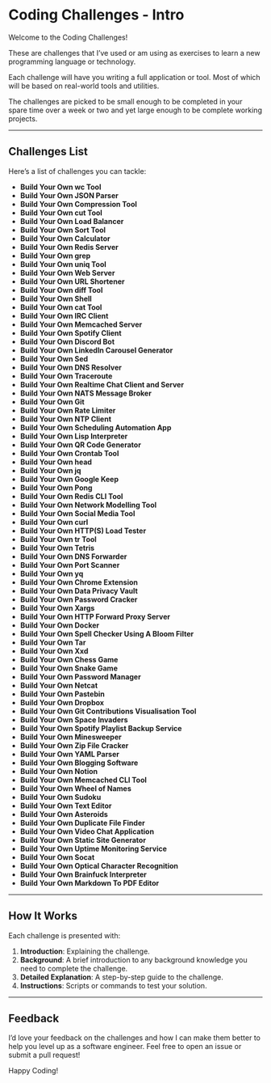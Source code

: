 # Coding Challenges - Intro

Welcome to the Coding Challenges! 


These are challenges that I’ve used or am using as exercises to learn a new programming language or technology.

Each challenge will have you writing a full application or tool. Most of which will be based on real-world tools and utilities.

The challenges are picked to be small enough to be completed in your spare time over a week or two and yet large enough to be complete working projects.

---

## Challenges List

Here’s a list of challenges you can tackle:

- **Build Your Own wc Tool**
- **Build Your Own JSON Parser**
- **Build Your Own Compression Tool**
- **Build Your Own cut Tool**
- **Build Your Own Load Balancer**
- **Build Your Own Sort Tool**
- **Build Your Own Calculator**
- **Build Your Own Redis Server**
- **Build Your Own grep**
- **Build Your Own uniq Tool**
- **Build Your Own Web Server**
- **Build Your Own URL Shortener**
- **Build Your Own diff Tool**
- **Build Your Own Shell**
- **Build Your Own cat Tool**
- **Build Your Own IRC Client**
- **Build Your Own Memcached Server**
- **Build Your Own Spotify Client**
- **Build Your Own Discord Bot**
- **Build Your Own LinkedIn Carousel Generator**
- **Build Your Own Sed**
- **Build Your Own DNS Resolver**
- **Build Your Own Traceroute**
- **Build Your Own Realtime Chat Client and Server**
- **Build Your Own NATS Message Broker**
- **Build Your Own Git**
- **Build Your Own Rate Limiter**
- **Build Your Own NTP Client**
- **Build Your Own Scheduling Automation App**
- **Build Your Own Lisp Interpreter**
- **Build Your Own QR Code Generator**
- **Build Your Own Crontab Tool**
- **Build Your Own head**
- **Build Your Own jq**
- **Build Your Own Google Keep**
- **Build Your Own Pong**
- **Build Your Own Redis CLI Tool**
- **Build Your Own Network Modelling Tool**
- **Build Your Own Social Media Tool**
- **Build Your Own curl**
- **Build Your Own HTTP(S) Load Tester**
- **Build Your Own tr Tool**
- **Build Your Own Tetris**
- **Build Your Own DNS Forwarder**
- **Build Your Own Port Scanner**
- **Build Your Own yq**
- **Build Your Own Chrome Extension**
- **Build Your Own Data Privacy Vault**
- **Build Your Own Password Cracker**
- **Build Your Own Xargs**
- **Build Your Own HTTP Forward Proxy Server**
- **Build Your Own Docker**
- **Build Your Own Spell Checker Using A Bloom Filter**
- **Build Your Own Tar**
- **Build Your Own Xxd**
- **Build Your Own Chess Game**
- **Build Your Own Snake Game**
- **Build Your Own Password Manager**
- **Build Your Own Netcat**
- **Build Your Own Pastebin**
- **Build Your Own Dropbox**
- **Build Your Own Git Contributions Visualisation Tool**
- **Build Your Own Space Invaders**
- **Build Your Own Spotify Playlist Backup Service**
- **Build Your Own Minesweeper**
- **Build Your Own Zip File Cracker**
- **Build Your Own YAML Parser**
- **Build Your Own Blogging Software**
- **Build Your Own Notion**
- **Build Your Own Memcached CLI Tool**
- **Build Your Own Wheel of Names**
- **Build Your Own Sudoku**
- **Build Your Own Text Editor**
- **Build Your Own Asteroids**
- **Build Your Own Duplicate File Finder**
- **Build Your Own Video Chat Application**
- **Build Your Own Static Site Generator**
- **Build Your Own Uptime Monitoring Service**
- **Build Your Own Socat**
- **Build Your Own Optical Character Recognition**
- **Build Your Own Brainfuck Interpreter**
- **Build Your Own Markdown To PDF Editor**

---

## How It Works

Each challenge is presented with:
1. **Introduction**: Explaining the challenge.
2. **Background**: A brief introduction to any background knowledge you need to complete the challenge.
3. **Detailed Explanation**: A step-by-step guide to the challenge.
4. **Instructions**: Scripts or commands to test your solution.

---

## Feedback

I’d love your feedback on the challenges and how I can make them better to help you level up as a software engineer. Feel free to open an issue or submit a pull request!



Happy Coding! 